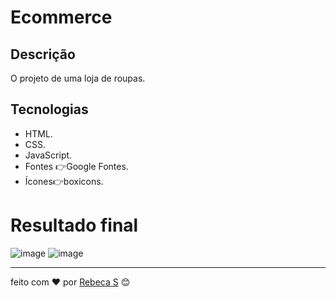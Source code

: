 # Ecommerce

## Descrição
O projeto de uma loja de roupas.  

## Tecnologias 
* HTML.
* CSS.
* JavaScript.
* Fontes 👉Google Fontes.
* Ícones👉boxicons.

# Resultado final
![image](https://ik.imagekit.io/zc68f3m83/1.png?updatedAt=1685300036267)
![image](https://ik.imagekit.io/zc68f3m83/2.png?updatedAt=1685300035961)

---
feito com ❤️ por [Rebeca S](https://github.com/rebecasantana) 😊
